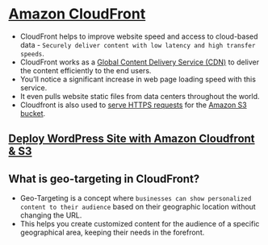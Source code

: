 
# [Amazon CloudFront](https://aws.amazon.com/cloudfront/)
- CloudFront helps to improve website speed and access to cloud-based data - `Securely deliver content with low latency and high transfer speeds`.
- CloudFront works as a [Global Content Delivery Service (CDN)](../../1_HLDDesignComponents/0_SystemGlossaries/CDNs.md) to deliver the content efficiently to the end users. 
- You’ll notice a significant increase in web page loading speed with this service. 
- It even pulls website static files from data centers throughout the world.
- Cloudfront is also used to [serve HTTPS requests](https://aws.amazon.com/premiumsupport/knowledge-center/cloudfront-https-requests-s3/) for the [Amazon S3 bucket](../7_StorageServices/AmazonS3.md).

## [Deploy WordPress Site with Amazon Cloudfront & S3](../0_AWSDesigns/WPSiteCloudFront&S3.md)

## What is geo-targeting in CloudFront?
- Geo-Targeting is a concept where `businesses can show personalized content to their audience` based on their geographic location without changing the URL. 
- This helps you create customized content for the audience of a specific geographical area, keeping their needs in the forefront.
